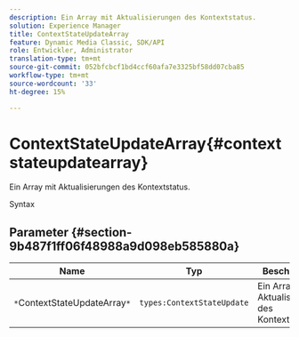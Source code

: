 ```yaml
---
description: Ein Array mit Aktualisierungen des Kontextstatus.
solution: Experience Manager
title: ContextStateUpdateArray
feature: Dynamic Media Classic, SDK/API
role: Entwickler, Administrator
translation-type: tm+mt
source-git-commit: 052bfcbcf1bd4ccf60afa7e3325bf58dd07cba85
workflow-type: tm+mt
source-wordcount: '33'
ht-degree: 15%

---
```



# ContextStateUpdateArray{#contextstateupdatearray}

Ein Array mit Aktualisierungen des Kontextstatus.

Syntax

## Parameter {#section-9b487f1ff06f48988a9d098eb585880a}

| Name | Typ | Beschreibung |
|---|---|---|
| `*`ContextStateUpdateArray`*` | `types:ContextStateUpdate` | Ein Array mit Aktualisierungen des Kontextstatus. |

